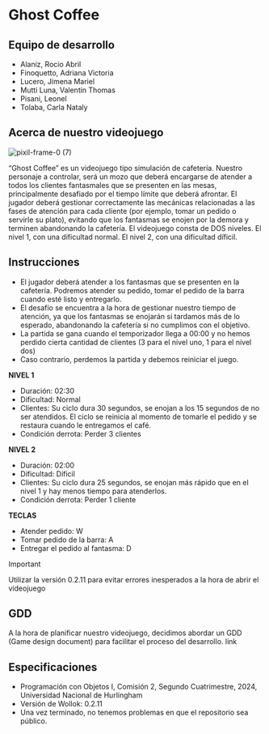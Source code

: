 # Ghost Coffee

## Equipo de desarrollo

- Alaniz, Rocio Abril
- Finoquetto, Adriana Victoria
- Lucero, Jimena Mariel
- Mutti Luna, Valentin Thomas
- Pisani, Leonel
- Tolaba, Carla Nataly

## Acerca de nuestro videojuego

![pixil-frame-0 (7)](https://github.com/user-attachments/assets/5e628dd9-4aa2-4d01-9550-bfae264b8ff9)

“Ghost Coffee” es un videojuego tipo simulación de cafetería. Nuestro personaje a controlar, será un mozo que deberá encargarse de atender a todos los clientes fantasmales que se presenten en las mesas, principalmente desafiado por el tiempo límite que deberá afrontar.
El jugador deberá gestionar correctamente las mecánicas relacionadas a las fases de atención para cada cliente (por ejemplo, tomar un pedido o servirle su plato), evitando que los fantasmas se enojen por la demora y terminen abandonando la cafetería.
El videojuego consta de DOS niveles. El nivel 1, con una dificultad normal. El nivel 2, con una dificultad díficil.

## Instrucciones

- El jugador deberá atender a los fantasmas que se presenten en la cafetería. Podremos atender su pedido, tomar el pedido de la barra cuando esté listo y entregarlo.
- El desafío se encuentra a la hora de gestionar nuestro tiempo de atención, ya que los fantasmas se enojarán si tardamos más de lo esperado, abandonando la cafetería si no cumplimos con el objetivo.
- La partida se gana cuando el temporizador llega a 00:00 y no hemos perdido cierta cantidad de clientes (3 para el nivel uno, 1 para el nivel dos)
- Caso contrario, perdemos la partida y debemos reiniciar el juego.

**NIVEL 1**
- Duración: 02:30
- Dificultad: Normal
- Clientes: Su ciclo dura 30 segundos, se enojan a los 15 segundos de no ser atendidos. El ciclo se reinicia al momento de tomarle el pedido y se restaura cuando le entregamos el café.
- Condición derrota: Perder 3 clientes

**NIVEL 2**
- Duración: 02:00
- Dificultad: Díficil
- Clientes: Su ciclo dura 25 segundos, se enojan más rápido que en el nivel 1 y hay menos tiempo para atenderlos.
- Condición derrota: Perder 1 cliente

**TECLAS**
- Atender pedido: W
- Tomar pedido de la barra: A
- Entregar el pedido al fantasma: D

> [!IMPORTANT]
> Utilizar la versión 0.2.11 para evitar errores inesperados a la hora de abrir el videojuego

## GDD

A la hora de planificar nuestro videojuego, decidimos abordar un GDD (Game design document) para facilitar el proceso del desarrollo.
link

## Especificaciones

- Programación con Objetos I, Comisión 2, Segundo Cuatrimestre, 2024, Universidad Nacional de Hurlingham
- Versión de Wollok: 0.2.11
- Una vez terminado, no tenemos problemas en que el repositorio sea público.
